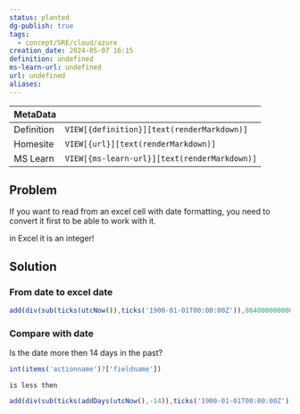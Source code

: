```yaml
---
status: planted
dg-publish: true
tags:
  - concept/SRE/cloud/azure
creation_date: 2024-05-07 16:15
definition: undefined
ms-learn-url: undefined
url: undefined
aliases:
---
```


| MetaData   |                                              |
| ---------- | -------------------------------------------- |
| Definition | `VIEW[{definition}][text(renderMarkdown)]`   |
| Homesite   | `VIEW[{url}][text(renderMarkdown)]`          |
| MS Learn   | `VIEW[{ms-learn-url}][text(renderMarkdown)]` |

## Problem

If you want to read from an excel cell with date formatting,
you need to convert it first to be able to work with it.

in Excel it is an integer!

## Solution

### From date to excel date

```javascript
add(div(sub(ticks(utcNow()),ticks('1900-01-01T00:00:00Z')),864000000000),2)
```

### Compare with date 

Is the date more then 14 days in the past?

```javascript
int(items('actionname')?['fieldname']) 
```
	is less then
```javascript
add(div(sub(ticks(addDays(utcNow(),-14)),ticks('1900-01-01T00:00:00Z')),864000000000),2)
```
